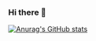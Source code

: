 ### Hi there 👋
[![Anurag's GitHub stats](https://github-readme-stats.vercel.app/api?username=key1sam)](https://github.com/anuraghazra/github-readme-stats)
